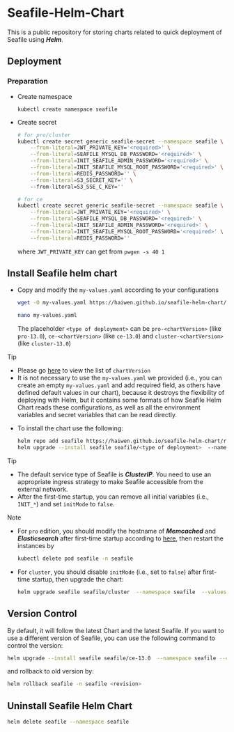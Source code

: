 # Seafile-Helm-Chart

This is a public repository for storing charts related to quick deployment of Seafile using ***Helm***.

## Deployment

### Preparation

- Create namespace

    ```
    kubectl create namespace seafile
    ```

- Create secret

    ```sh
    # for pro/cluster
    kubectl create secret generic seafile-secret --namespace seafile \
        --from-literal=JWT_PRIVATE_KEY='<required>' \
        --from-literal=SEAFILE_MYSQL_DB_PASSWORD='<required>' \
        --from-literal=INIT_SEAFILE_ADMIN_PASSWORD='<required>' \
        --from-literal=INIT_SEAFILE_MYSQL_ROOT_PASSWORD='<required>' \
        --from-literal=REDIS_PASSWORD='' \
        --from-literal=S3_SECRET_KEY='' \ 
        --from-literal=S3_SSE_C_KEY='' 

    # for ce
    kubectl create secret generic seafile-secret --namespace seafile \
        --from-literal=JWT_PRIVATE_KEY='<required>' \
        --from-literal=SEAFILE_MYSQL_DB_PASSWORD='<required>' \
        --from-literal=INIT_SEAFILE_ADMIN_PASSWORD='<required>' \
        --from-literal=INIT_SEAFILE_MYSQL_ROOT_PASSWORD='<required>' \
        --from-literal=REDIS_PASSWORD='' 
    ```

    where `JWT_PRIVATE_KEY` can get from `pwgen -s 40 1`

## Install Seafile helm chart

- Copy and modify the `my-values.yaml` according to your configurations

    ```sh
    wget -O my-values.yaml https://haiwen.github.io/seafile-helm-chart/values/latest/cluster.yaml

    nano my-values.yaml
    ```

    The placeholder `<type of deployment>` can be `pro-<chartVersion>` (like `pro-13.0`), `ce-<chartVersion>` (like `ce-13.0`) and `cluster-<chartVersion>` (like `cluster-13.0`)

>[!TIP]
>- Please go [here](https://github.com/haiwen/seafile-helm-chart/tree/main/repo) to view the list of `chartVersion`
>- It is not necessary to use the `my-values.yaml` we provided (i.e., you can create an empty `my-values.yaml` and add required field, as others have defined default values in our chart), because it destroys the flexibility of deploying with Helm, but it contains some formats of how Seafile Helm Chart reads these configurations, as well as all the environment variables and secret variables that can be read directly.

- To install the chart use the following:

    ```sh
    helm repo add seafile https://haiwen.github.io/seafile-helm-chart/repo
    helm upgrade --install seafile seafile/<type of deployment>  --namespace seafile --create-namespace --values my-values.yaml
    ```

>[!TIP]
>- The default service type of Seafile is ***ClusterIP***. You need to use an appropriate ingress strategy to make Seafile accessible from the external network.
>- After the first-time startup, you can remove all initial variables (i.e., `INIT_*`) and set `initMode` to `false`.

>[!NOTE]
>- For `pro` edition, you should modify the hostname of ***Memcached*** and ***Elasticsearch*** after first-time startup according to [here](https://manual.seafile.com/latest/setup/k8s_single_node/#start-seafile-server), then restart the instances by 
>   ```sh
>   kubectl delete pod seafile -n seafile
>   ```
>- For `cluster`, you should disable `initMode` (i.e., set to `false`) after first-time startup, then upgrade the chart:
>   ```sh
>   helm upgrade seafile seafile/cluster  --namespace seafile  --values my-values.yaml
>   ```

## Version Control

By default, it will follow the latest Chart and the latest Seafile. If you want to use a different version of Seafile, you can use the following command to control the version:

```sh
helm upgrade --install seafile seafile/ce-13.0  --namespace seafile --create-namespace --values my-values.yaml --version 1.0
```

and rollback to old version by:

```sh
helm rollback seafile -n seafile <revision>
```

## Uninstall Seafile Helm Chart

```sh
helm delete seafile --namespace seafile
```
